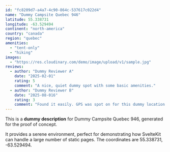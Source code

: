 ```yaml
---
id: "fc8209d7-a4a7-4c90-864c-537617c022d4"
name: "Dummy Campsite Quebec 946"
latitude: 55.338731
longitude: -63.529494
continent: "north-america"
country: "canada"
region: "quebec"
amenities:
  - "tent-only"
  - "hiking"
images:
  - "https://res.cloudinary.com/demo/image/upload/v1/sample.jpg"
reviews:
  - author: "Dummy Reviewer A"
    date: "2025-02-01"
    rating: 5
    comment: "A nice, quiet dummy spot with some basic amenities."
  - author: "Dummy Reviewer B"
    date: "2025-08-016"
    rating: 3
    comment: "Found it easily. GPS was spot on for this dummy location."
---
```


This is a **dummy description** for Dummy Campsite Quebec 946, generated for the proof of concept.

It provides a serene environment, perfect for demonstrating how SvelteKit can handle a large number of static pages. The coordinates are 55.338731, -63.529494.
